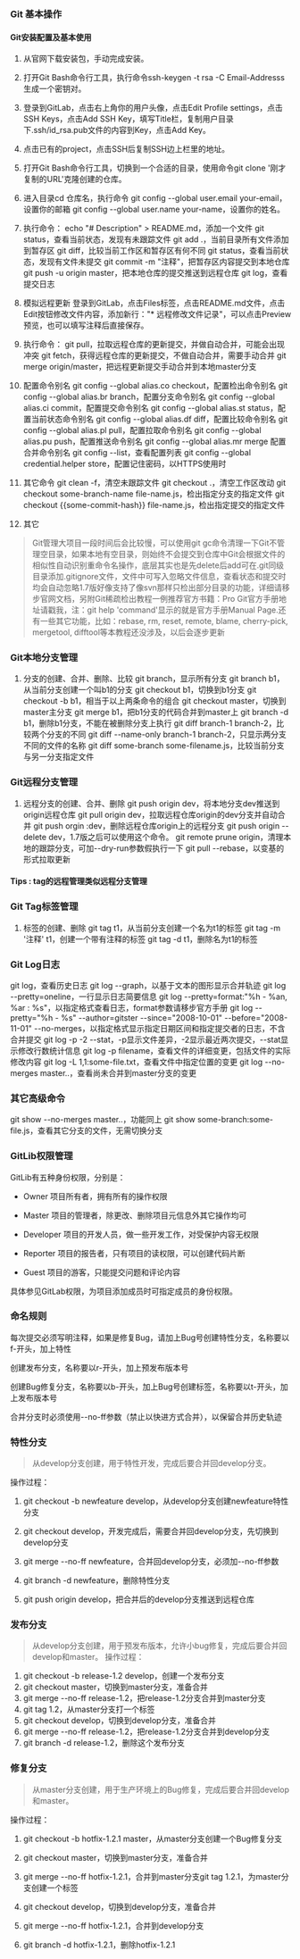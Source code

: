 ### Git 基本操作
#### Git安装配置及基本使用
1. 从官网下载安装包，手动完成安装。

2. 打开Git Bash命令行工具，执行命令ssh-keygen -t rsa -C Email-Addresss生成一个密钥对。

3. 登录到GitLab，点击右上角你的用户头像，点击Edit Profile settings，点击SSH Keys，点击Add SSH Key，填写Title栏，复制用户目录下.ssh/id_rsa.pub文件的内容到Key，点击Add Key。

4. 点击已有的project，点击SSH后复制SSH边上栏里的地址。

5. 打开Git Bash命令行工具，切换到一个合适的目录，使用命令git clone '刚才复制的URL'克隆创建的仓库。

6. 进入目录cd 仓库名，执行命令
git config --global user.email your-email，设置你的邮箱
git config --global user.name your-name，设置你的姓名。

7. 执行命令：
echo "# Description" > README.md，添加一个文件
git status，查看当前状态，发现有未跟踪文件
git add .，当前目录所有文件添加到暂存区
git diff，比较当前工作区和暂存区有何不同
git status，查看当前状态，发现有文件未提交
git commit -m "注释"，把暂存区内容提交到本地仓库
git push -u origin master，把本地仓库的提交推送到远程仓库
git log，查看提交日志

8. 模拟远程更新
登录到GitLab，点击Files标签，点击README.md文件，点击Edit按钮修改文件内容，添加新行："* 远程修改文件记录"，可以点击Preview预览，也可以填写注释后直接保存。

9. 执行命令：
git pull，拉取远程仓库的更新提交，并做自动合并，可能会出现冲突
git fetch，获得远程仓库的更新提交，不做自动合并，需要手动合并
git merge origin/master，把远程更新提交手动合并到本地master分支

10. 配置命令别名
git config --global alias.co checkout，配置检出命令别名
git config --global alias.br branch，配置分支命令别名
git config --global alias.ci commit，配置提交命令别名
git config --global alias.st status，配置当前状态命令别名
git config --global alias.df diff，配置比较命令别名
git config --global alias.pl pull，配置拉取命令别名
git config --global alias.pu push，配置推送命令别名
git config --global alias.mr merge 配置合并命令别名
git config --list，查看配置列表
git config --global credential.helper store，配置记住密码，以HTTPS使用时

11. 其它命令
git clean -f，清空未跟踪文件
git checkout .，清空工作区改动
git checkout some-branch-name file-name.js，检出指定分支的指定文件
git checkout {{some-commit-hash}} file-name.js，检出指定提交的指定文件

12. 其它

> Git管理大项目一段时间后会比较慢，可以使用git gc命令清理一下Git不管理空目录，如果本地有空目录，则始终不会提交到仓库中Git会根据文件的相似性自动识别重命令名操作，底层其实也是先delete后add可在.git同级目录添加.gitignore文件，文件中可写入忽略文件信息，查看状态和提交时均会自动忽略1.7版好像支持了像svn那样只检出部分目录的功能，详细请移步官网文档，另附Git稀疏检出教程一例推荐官方书籍：Pro Git官方手册地址请戳我，注：git help 'command'显示的就是官方手册Manual Page.还有一些其它功能，比如：rebase, rm, reset, remote, blame, cherry-pick, mergetool, difftool等本教程还没涉及，以后会逐步更新

### Git本地分支管理

1. 分支的创建、合并、删除、比较
git branch，显示所有分支
git branch b1，从当前分支创建一个叫b1的分支
git checkout b1，切换到b1分支
git checkout -b b1，相当于以上两条命令的组合
git checkout master，切换到master主分支
git merge b1，把b1分支的代码合并到master上
git branch -d b1，删除b1分支，不能在被删除分支上执行
git diff branch-1 branch-2，比较两个分支的不同
git diff --name-only branch-1 branch-2，只显示两分支不同的文件的名称
git diff some-branch some-filename.js，比较当前分支与另一分支指定文件

### Git远程分支管理
1. 远程分支的创建、合并、删除
git push origin dev，将本地分支dev推送到origin远程仓库
git pull origin dev，拉取远程仓库origin的dev分支并自动合并
git push orgin :dev，删除远程仓库origin上的远程分支
git push origin --delete dev，1.7版之后可以使用这个命令。
git remote prune origin，清理本地的跟踪分支，可加--dry-run参数假执行一下
git pull --rebase，以变基的形式拉取更新

#### Tips : tag的远程管理类似远程分支管理

### Git Tag标签管理
1. 标签的创建、删除
git tag t1，从当前分支创建一个名为t1的标签
git tag -m '注释' t1，创建一个带有注释的标签
git tag -d t1，删除名为t1的标签

### Git Log日志
git log，查看历史日志
git log --graph，以基于文本的图形显示合并轨迹
git log --pretty=oneline，一行显示日志简要信息
git log --pretty=format:"%h - %an, %ar : %s"，以指定格式查看日志，format参数请移步官方手册
git log --pretty="%h - %s" --author=gitster --since="2008-10-01" --before="2008-11-01" --no-merges，以指定格式显示指定日期区间和指定提交者的日志，不含合并提交
git log -p -2 --stat，-p显示文件差异，-2显示最近两次提交，--stat显示修改行数统计信息
git log -p filename，查看文件的详细变更，包括文件的实际修改内容
git log -L 1,1:some-file.txt，查看文件中指定位置的变更
git log --no-merges master..，查看尚未合并到master分支的变更

### 其它高级命令
git show --no-merges master..，功能同上
git show some-branch:some-file.js，查看其它分支的文件，无需切换分支

### GitLib权限管理
GitLib有五种身份权限，分别是：

- Owner 项目所有者，拥有所有的操作权限

- Master 项目的管理者，除更改、删除项目元信息外其它操作均可

- Developer 项目的开发人员，做一些开发工作，对受保护内容无权限

- Reporter 项目的报告者，只有项目的读权限，可以创建代码片断

- Guest 项目的游客，只能提交问题和评论内容

具体参见GitLab权限，为项目添加成员时可指定成员的身份权限。

### 命名规则
每次提交必须写明注释，如果是修复Bug，请加上Bug号创建特性分支，名称要以f-开头，加上特性

创建发布分支，名称要以r-开头，加上预发布版本号

创建Bug修复分支，名称要以b-开头，加上Bug号创建标签，名称要以t-开头，加上发布版本号

合并分支时必须使用--no-ff参数（禁止以快进方式合并），以保留合并历史轨迹

### 特性分支
> 从develop分支创建，用于特性开发，完成后要合并回develop分支。

操作过程：

1. git checkout -b newfeature develop，从develop分支创建newfeature特性分支

2. git checkout develop，开发完成后，需要合并回develop分支，先切换到develop分支

3. git merge --no-ff newfeature，合并回develop分支，必须加--no-ff参数

4. git branch -d newfeature，删除特性分支

5. git push origin develop，把合并后的develop分支推送到远程仓库

### 发布分支
> 从develop分支创建，用于预发布版本，允许小bug修复，完成后要合并回develop和master。
操作过程：
1. git checkout -b release-1.2 develop，创建一个发布分支
2. git checkout master，切换到master分支，准备合并
3. git merge --no-ff release-1.2，把release-1.2分支合并到master分支
4. git tag 1.2，从master分支打一个标签
5. git checkout develop，切换到develop分支，准备合并
6. git merge --no-ff release-1.2，把release-1.2分支合并到develop分支
7. git branch -d release-1.2，删除这个发布分支

### 修复分支
> 从master分支创建，用于生产环境上的Bug修复，完成后要合并回develop和master。

操作过程：

1. git checkout -b hotfix-1.2.1 master，从master分支创建一个Bug修复分支

2. git checkout master，切换到master分支，准备合并

3. git merge --no-ff hotfix-1.2.1，合并到master分支git tag 1.2.1，为master分支创建一个标签

4. git checkout develop，切换到develop分支，准备合并

5. git merge --no-ff hotfix-1.2.1，合并到develop分支

6. git branch -d hotfix-1.2.1，删除hotfix-1.2.1